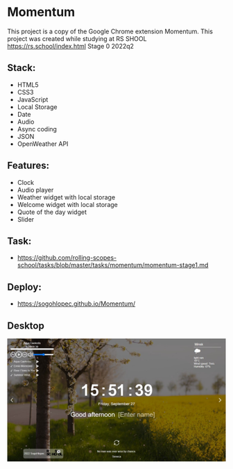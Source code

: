 # Momentum
This project is a copy of the Google Chrome extension Momentum. This project was created while studying at RS SHOOL https://rs.school/index.html Stage 0 2022q2

## Stack:
* HTML5
* CSS3
* JavaScript
* Local Storage
* Date
* Audio
* Async coding
* JSON
* OpenWeather API

## Features:
* Clock
* Audio player
* Weather widget with local storage
* Welcome widget with local storage
* Quote of the day widget
* Slider

## Task:
* https://github.com/rolling-scopes-school/tasks/blob/master/tasks/momentum/momentum-stage1.md

## Deploy:
* https://sogohlopec.github.io/Momentum/

## Desktop
![desktop](https://github.com/SogoHlopec/Momentum/blob/main/desktop.jpg)
